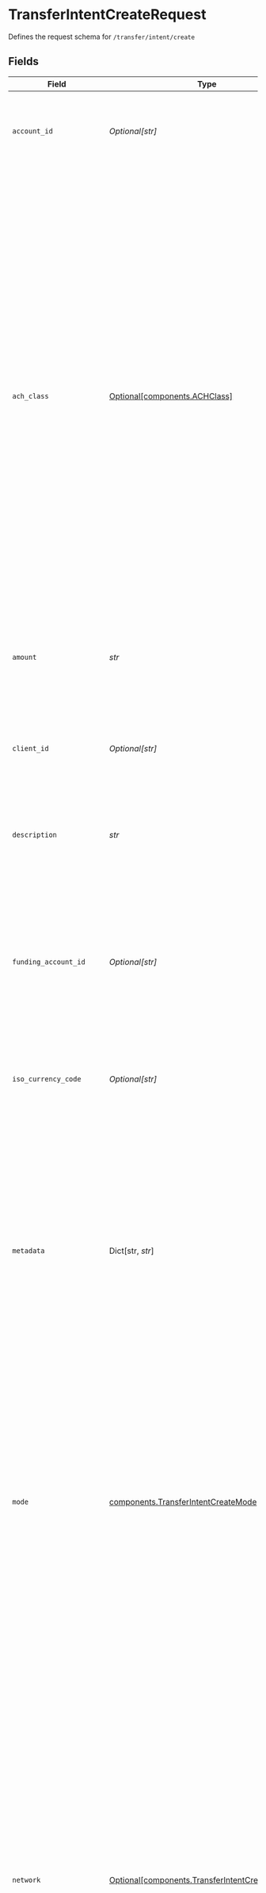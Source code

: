 # TransferIntentCreateRequest

Defines the request schema for `/transfer/intent/create`


## Fields

| Field                                                                                                                                                                                                                                                                                                                                                                                                                                                                                                                                                                                                                                                                                   | Type                                                                                                                                                                                                                                                                                                                                                                                                                                                                                                                                                                                                                                                                                    | Required                                                                                                                                                                                                                                                                                                                                                                                                                                                                                                                                                                                                                                                                                | Description                                                                                                                                                                                                                                                                                                                                                                                                                                                                                                                                                                                                                                                                             |
| --------------------------------------------------------------------------------------------------------------------------------------------------------------------------------------------------------------------------------------------------------------------------------------------------------------------------------------------------------------------------------------------------------------------------------------------------------------------------------------------------------------------------------------------------------------------------------------------------------------------------------------------------------------------------------------- | --------------------------------------------------------------------------------------------------------------------------------------------------------------------------------------------------------------------------------------------------------------------------------------------------------------------------------------------------------------------------------------------------------------------------------------------------------------------------------------------------------------------------------------------------------------------------------------------------------------------------------------------------------------------------------------- | --------------------------------------------------------------------------------------------------------------------------------------------------------------------------------------------------------------------------------------------------------------------------------------------------------------------------------------------------------------------------------------------------------------------------------------------------------------------------------------------------------------------------------------------------------------------------------------------------------------------------------------------------------------------------------------- | --------------------------------------------------------------------------------------------------------------------------------------------------------------------------------------------------------------------------------------------------------------------------------------------------------------------------------------------------------------------------------------------------------------------------------------------------------------------------------------------------------------------------------------------------------------------------------------------------------------------------------------------------------------------------------------- |
| `account_id`                                                                                                                                                                                                                                                                                                                                                                                                                                                                                                                                                                                                                                                                            | *Optional[str]*                                                                                                                                                                                                                                                                                                                                                                                                                                                                                                                                                                                                                                                                         | :heavy_minus_sign:                                                                                                                                                                                                                                                                                                                                                                                                                                                                                                                                                                                                                                                                      | The Plaid `account_id` corresponding to the end-user account that will be debited or credited.                                                                                                                                                                                                                                                                                                                                                                                                                                                                                                                                                                                          |
| `ach_class`                                                                                                                                                                                                                                                                                                                                                                                                                                                                                                                                                                                                                                                                             | [Optional[components.ACHClass]](../../models/shared/achclass.md)                                                                                                                                                                                                                                                                                                                                                                                                                                                                                                                                                                                                                        | :heavy_minus_sign:                                                                                                                                                                                                                                                                                                                                                                                                                                                                                                                                                                                                                                                                      | Specifies the use case of the transfer. Required for transfers on an ACH network.<br/><br/>`"ccd"` - Corporate Credit or Debit - fund transfer between two corporate bank accounts<br/><br/>`"ppd"` - Prearranged Payment or Deposit - the transfer is part of a pre-existing relationship with a consumer, eg. bill payment<br/><br/>`"tel"` - Telephone-Initiated Entry<br/><br/>`"web"` - Internet-Initiated Entry - debits from a consumer’s account where their authorization is obtained over the Internet                                                                                                                                                                        |
| `amount`                                                                                                                                                                                                                                                                                                                                                                                                                                                                                                                                                                                                                                                                                | *str*                                                                                                                                                                                                                                                                                                                                                                                                                                                                                                                                                                                                                                                                                   | :heavy_check_mark:                                                                                                                                                                                                                                                                                                                                                                                                                                                                                                                                                                                                                                                                      | The amount of the transfer (decimal string with two digits of precision e.g. "10.00").                                                                                                                                                                                                                                                                                                                                                                                                                                                                                                                                                                                                  |
| `client_id`                                                                                                                                                                                                                                                                                                                                                                                                                                                                                                                                                                                                                                                                             | *Optional[str]*                                                                                                                                                                                                                                                                                                                                                                                                                                                                                                                                                                                                                                                                         | :heavy_minus_sign:                                                                                                                                                                                                                                                                                                                                                                                                                                                                                                                                                                                                                                                                      | Your Plaid API `client_id`. The `client_id` is required and may be provided either in the `PLAID-CLIENT-ID` header or as part of a request body.                                                                                                                                                                                                                                                                                                                                                                                                                                                                                                                                        |
| `description`                                                                                                                                                                                                                                                                                                                                                                                                                                                                                                                                                                                                                                                                           | *str*                                                                                                                                                                                                                                                                                                                                                                                                                                                                                                                                                                                                                                                                                   | :heavy_check_mark:                                                                                                                                                                                                                                                                                                                                                                                                                                                                                                                                                                                                                                                                      | A description for the underlying transfer. Maximum of 8 characters.                                                                                                                                                                                                                                                                                                                                                                                                                                                                                                                                                                                                                     |
| `funding_account_id`                                                                                                                                                                                                                                                                                                                                                                                                                                                                                                                                                                                                                                                                    | *Optional[str]*                                                                                                                                                                                                                                                                                                                                                                                                                                                                                                                                                                                                                                                                         | :heavy_minus_sign:                                                                                                                                                                                                                                                                                                                                                                                                                                                                                                                                                                                                                                                                      | The id of the funding account to use, available in the Plaid Dashboard. This determines which of your business checking accounts will be credited or debited. Defaults to the account configured during onboarding.                                                                                                                                                                                                                                                                                                                                                                                                                                                                     |
| `iso_currency_code`                                                                                                                                                                                                                                                                                                                                                                                                                                                                                                                                                                                                                                                                     | *Optional[str]*                                                                                                                                                                                                                                                                                                                                                                                                                                                                                                                                                                                                                                                                         | :heavy_minus_sign:                                                                                                                                                                                                                                                                                                                                                                                                                                                                                                                                                                                                                                                                      | The currency of the transfer amount, e.g. "USD"                                                                                                                                                                                                                                                                                                                                                                                                                                                                                                                                                                                                                                         |
| `metadata`                                                                                                                                                                                                                                                                                                                                                                                                                                                                                                                                                                                                                                                                              | Dict[str, *str*]                                                                                                                                                                                                                                                                                                                                                                                                                                                                                                                                                                                                                                                                        | :heavy_minus_sign:                                                                                                                                                                                                                                                                                                                                                                                                                                                                                                                                                                                                                                                                      | The Metadata object is a mapping of client-provided string fields to any string value. The following limitations apply:<br/>The JSON values must be Strings (no nested JSON objects allowed)<br/>Only ASCII characters may be used<br/>Maximum of 50 key/value pairs<br/>Maximum key length of 40 characters<br/>Maximum value length of 500 characters<br/>                                                                                                                                                                                                                                                                                                                            |
| `mode`                                                                                                                                                                                                                                                                                                                                                                                                                                                                                                                                                                                                                                                                                  | [components.TransferIntentCreateMode](../../models/shared/transferintentcreatemode.md)                                                                                                                                                                                                                                                                                                                                                                                                                                                                                                                                                                                                  | :heavy_check_mark:                                                                                                                                                                                                                                                                                                                                                                                                                                                                                                                                                                                                                                                                      | The direction of the flow of transfer funds.<br/><br/>`PAYMENT`: Transfers funds from an end user's account to your business account.<br/><br/>`DISBURSEMENT`: Transfers funds from your business account to an end user's account.                                                                                                                                                                                                                                                                                                                                                                                                                                                     |
| `network`                                                                                                                                                                                                                                                                                                                                                                                                                                                                                                                                                                                                                                                                               | [Optional[components.TransferIntentCreateNetwork]](../../models/shared/transferintentcreatenetwork.md)                                                                                                                                                                                                                                                                                                                                                                                                                                                                                                                                                                                  | :heavy_minus_sign:                                                                                                                                                                                                                                                                                                                                                                                                                                                                                                                                                                                                                                                                      | The network or rails used for the transfer. Defaults to `same-day-ach`.<br/><br/>For transfers submitted as either `ach` or `same-day-ach` the cutoff for same-day is 3:30 PM Eastern Time and the cutoff for next-day transfers is 5:30 PM Eastern Time. It is recommended to submit a transfer at least 15 minutes before the cutoff time in order to ensure that it will be processed before the cutoff. Any transfer that is indicated as `same-day-ach` and that misses the same-day cutoff, but is submitted in time for the next-day cutoff, will be sent over next-day rails and will not incur same-day charges. Note that both legs of the transfer will be downgraded if applicable. |
| ~~`origination_account_id`~~                                                                                                                                                                                                                                                                                                                                                                                                                                                                                                                                                                                                                                                            | *Optional[str]*                                                                                                                                                                                                                                                                                                                                                                                                                                                                                                                                                                                                                                                                         | :heavy_minus_sign:                                                                                                                                                                                                                                                                                                                                                                                                                                                                                                                                                                                                                                                                      | : warning: ** DEPRECATED **: This will be removed in a future release, please migrate away from it as soon as possible.<br/><br/>Plaid’s unique identifier for the origination account for the intent. If not provided, the default account will be used.                                                                                                                                                                                                                                                                                                                                                                                                                               |
| `require_guarantee`                                                                                                                                                                                                                                                                                                                                                                                                                                                                                                                                                                                                                                                                     | *Optional[bool]*                                                                                                                                                                                                                                                                                                                                                                                                                                                                                                                                                                                                                                                                        | :heavy_minus_sign:                                                                                                                                                                                                                                                                                                                                                                                                                                                                                                                                                                                                                                                                      | When `true`, the transfer requires a `GUARANTEED` decision by Plaid to proceed (Guarantee customers only).                                                                                                                                                                                                                                                                                                                                                                                                                                                                                                                                                                              |
| `secret`                                                                                                                                                                                                                                                                                                                                                                                                                                                                                                                                                                                                                                                                                | *Optional[str]*                                                                                                                                                                                                                                                                                                                                                                                                                                                                                                                                                                                                                                                                         | :heavy_minus_sign:                                                                                                                                                                                                                                                                                                                                                                                                                                                                                                                                                                                                                                                                      | Your Plaid API `secret`. The `secret` is required and may be provided either in the `PLAID-SECRET` header or as part of a request body.                                                                                                                                                                                                                                                                                                                                                                                                                                                                                                                                                 |
| `user`                                                                                                                                                                                                                                                                                                                                                                                                                                                                                                                                                                                                                                                                                  | [components.TransferUserInRequest](../../models/shared/transferuserinrequest.md)                                                                                                                                                                                                                                                                                                                                                                                                                                                                                                                                                                                                        | :heavy_check_mark:                                                                                                                                                                                                                                                                                                                                                                                                                                                                                                                                                                                                                                                                      | The legal name and other information for the account holder.                                                                                                                                                                                                                                                                                                                                                                                                                                                                                                                                                                                                                            |